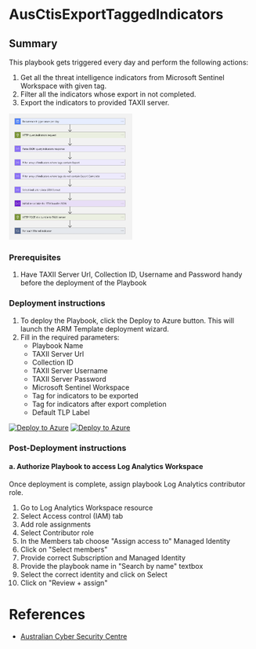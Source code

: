 # AusCtisExportTaggedIndicators

## Summary

This playbook gets triggered every day and perform the following actions:

1. Get all the threat intelligence indicators from Microsoft Sentinel Workspace with given tag.
2. Filter all the indicators whose export in not completed. 
3. Export the indicators to provided TAXII server. 

<img src="./images/Playbook_AusCtisExportTaggedIndicators_light.jpg" width="50%"/><br>

### Prerequisites

1. Have TAXII Server Url, Collection ID, Username and Password handy before the deployment of the Playbook

### Deployment instructions

1. To deploy the Playbook, click the Deploy to Azure button. This will launch the ARM Template deployment wizard.
2. Fill in the required parameters:
    * Playbook Name
    * TAXII Server Url
    * Collection ID
    * TAXII Server Username
    * TAXII Server Password
    * Microsoft Sentinel Workspace
    * Tag for indicators to be exported
    * Tag for indicators after export completion
    * Default TLP Label

[![Deploy to Azure](https://aka.ms/deploytoazurebutton)](https://portal.azure.com/#create/Microsoft.Template/uri/https%3A%2F%2Fraw.githubusercontent.com%2FAzure%2FAzure-Sentinel%2Fmaster%2FSolutions%2FQualysVM%2FPlaybooks%2FQualysVMPlaybooks%2FQualysVM-GetAssetDetails%2Fazuredeploy.json) [![Deploy to Azure](https://aka.ms/deploytoazuregovbutton)](https%3A%2F%2Fraw.githubusercontent.com%2FAzure%2FAzure-Sentinel%2Fmaster%2FSolutions%2FQualysVM%2FPlaybooks%2FQualysVMPlaybooks%2FQualysVM-GetAssetDetails%2Fazuredeploy.json)

### Post-Deployment instructions

#### a. Authorize Playbook to access Log Analytics Workspace

Once deployment is complete, assign playbook Log Analytics contributor role.

1. Go to Log Analytics Workspace resource
2. Select Access control (IAM) tab
3. Add role assignments
4. Select Contributor role
5. In the Members tab choose "Assign access to" Managed Identity
6. Click on "Select members"
8. Provide correct Subscription and Managed Identity 
7. Provide the playbook name in "Search by name" textbox
8. Select the correct identity and click on Select
9. Click on "Review + assign" 


#  References
* [Australian Cyber Security Centre](https://www.cyber.gov.au/)